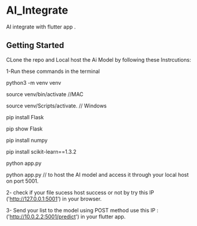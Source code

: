 # AI_Integrate

AI integrate with flutter app .

## Getting Started

CLone the repo and Local host the Ai Model by following these Instrcutions:

1-Run these commands in the terminal

python3 -m venv venv

source venv/bin/activate  //MAC

source venv/Scripts/activate.  // Windows

pip install Flask

pip show Flask

pip install numpy

pip install scikit-learn==1.3.2

python app.py  

python app.py  // to host the AI model and access it through your local host on port 5001.

2- check if your file sucess host success or not by try this IP ('http://127.0.0.1:5001') in your browser.

3- Send your list to the model using POST method use this IP : ('http://10.0.2.2:5001/predict') in your flutter app.
